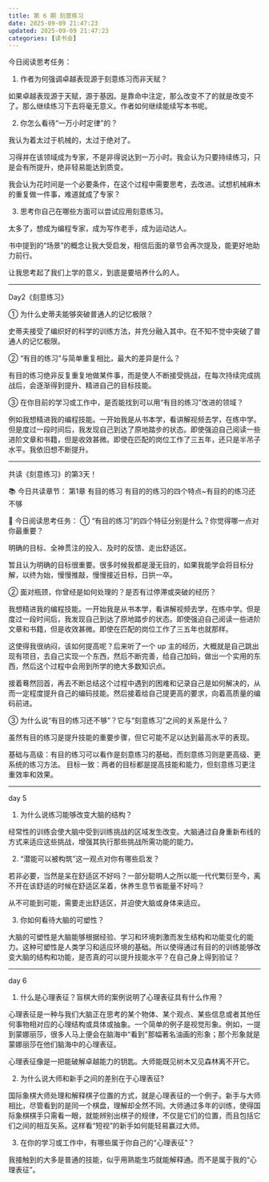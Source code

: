 ```yaml
---
title: 第 6 期 刻意练习
date: 2025-09-09 21:47:23
updated: 2025-09-09 21:47:23
categories: [读书会]
---
```



今日阅读思考任务：

1. 作者为何强调卓越表现源于刻意练习而非天赋？

如果卓越表现源于天赋，源于基因。是靠命中注定，那么改变不了的就是改变不了。那么继续练习下去将毫无意义。作者如何继续能续写本书呢。

2. 你怎么看待“一万小时定律”的？

我认为着太过于机械的，太过于绝对了。

习得并在该领域成为专家，不是非得说达到一万小时。我会认为只要持续练习，只是会有所提升，绝非轻易能达到质变。<!-- more -->

我会认为花时间是一个必要条件，在这个过程中需要思考，去改进。试想机械麻木的重复做一件事，难道就成了专家？

3. 思考你自己在哪些方面可以尝试应用刻意练习。

太多了，想成为编程专家，成为写作老手，成为运动达人。

书中提到的“场景”的概念让我大受启发，相信后面的章节会再次提及，能更好地助力前行。

让我思考起了我们上学的意义，到底是要培养什么的人。

- - -

Day2《刻意练习》

① 为什么史蒂夫能够突破普通人的记忆极限？

史蒂夫接受了编织好的科学的训练方法，并充分融入其中。在不知不觉中突破了普通人的记忆极限。

② “有目的练习”与简单重复相比，最大的差异是什么？

有目的练习绝非反复重复地做某件事，而是使人不断接受挑战，在每次持续完成挑战后，会逐渐得到提升、精进自己的目标技能。

③ 在你目前的学习或工作中，是否能找到可以用“有目的练习”改进的领域？

例如我想精进我的编程技能。一开始我是从书本学，看讲解视频去学，在练中学。但是度过一段时间后，我发现自己到达了原地踏步的状态。即使强迫自己阅读一些进阶文章和书籍，但是收效甚微。即使在匹配的岗位工作了三五年，还只是半吊子水平。我依旧想不断提升。

- - -

共读《刻意练习》的第3天！

📚 今日共读章节：
第1章 有目的练习
有目的的练习的四个特点~有目的的练习还不够

📖 今日阅读思考任务：
① “有目的练习”的四个特征分别是什么？你觉得哪一点对你最重要？

明确的目标、全神贯注的投入、及时的反馈、走出舒适区。

暂且认为明确的目标很重要。很多时候我都是漫无目的，如果我能学会将目标分解，以终为始，慢慢推敲，慢慢接近目标，日拱一卒。

② 面对瓶颈，你曾经是如何处理的？是否有过停滞或突破的经历？

我想精进我的编程技能。一开始我是从书本学，看讲解视频去学，在练中学。但是度过一段时间后，我发现自己到达了原地踏步的状态。即使强迫自己阅读一些进阶文章和书籍，但是收效甚微。即使在匹配的岗位工作了三五年也就那样。

这使得我很纳闷，该如何提高呢？后来听了一个 up 主的经历，大概就是自己跳出现有项目，去自己实现一个东西，然后不断完善，给自己加码，做出一个实用的东西，然后这个过程中会用到所学的绝大多数知识点。

接着蓦然回首，再去不断总结这个过程中遇到的困难和记录自己是如何解决的，从而一定程度提升自己的编码技能。然后接着给自己提更高的要求，向着高质量的编码前进。

③ 为什么说“有目的练习还不够”？它与“刻意练习”之间的关系是什么？

虽然有目的练习是提升技能的重要步骤，但它可能不足以达到最高水平的表现。

基础与高级：有目的练习可以看作是刻意练习的基础，而刻意练习则是更高级、更系统的练习方法。
目标一致：两者的目标都是提高技能和能力，但刻意练习更注重效率和效果。

- - -

day 5

1. 为什么说练习能够改变大脑的结构？

经常性的训练会使大脑中受到训练挑战的区域发生改变。大脑通过自身重新布线的方式来适应这些挑战，增强其执行那些挑战所需功能的能力。

2. “潜能可以被构筑”这一观点对你有哪些启发？

若非必要，当然是呆在舒适区不好吗？一部分聪明人之所以能一代代繁衍至今，离不开在该舒适的时候在舒适区呆着，休养生息节省能量不好吗？

从不可能到可能，需要走出舒适区，并迫使大脑或身体来适应。

3. 你如何看待大脑的可塑性？

大脑的可塑性是大脑能够根据经验、学习和环境刺激而发生结构和功能变化的能力。这种可塑性是人类学习和适应环境的基础。所以使得通过有目的的训练能够改变大脑的结构和功能，是否真的可以提升技能水平？在自己身上得到验证？

- - -

day 6
 
1. 什么是心理表征？盲棋大师的案例说明了心理表征具有什么作用？

心理表征是一种与我们大脑正在思考的某个物体、某个观点、某些信息或者其他任何事物相对应的心理结构或具体或抽象。一个简单的例子是视觉形象。例如，一提到蒙娜丽莎，很多人马上便会在脑海中“看到"那幅著名油画的形象；那个形象就是蒙娜丽莎在他们脑海中的心理表征。

心理表征像是一把能破解卓越能力的钥匙。大师能既见树木又见森林离不开它。

2. 为什么说大师和新手之间的差别在于心理表征?

国际象棋大师处理和解释棋子位置的方式，就是心理表征的一个例子。新手与大师相比，尽管看到的是同一个棋盘，理解却全然不同。大师通过多年的训练，使得国际象棋棋手只需看一眼，就能辨别出棋子的规律，不仅是它们的位置，而且包括它们之间的相互矢系。这样看“短视”的新手如何能轻易赢过大师。

3. 在你的学习或工作中，有哪些属于你自己的“心理表征”？

我接触到的大多是普通的技能，似乎用熟能生巧就能解释通。而不是属于我的“心理表征”。